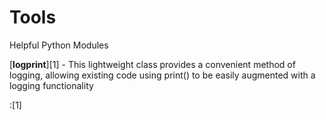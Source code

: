 # Tools
Helpful Python Modules

[**logprint**][1] - This lightweight class provides a convenient method of logging, allowing existing code using print() to be easily augmented with a logging functionality

:[1]
